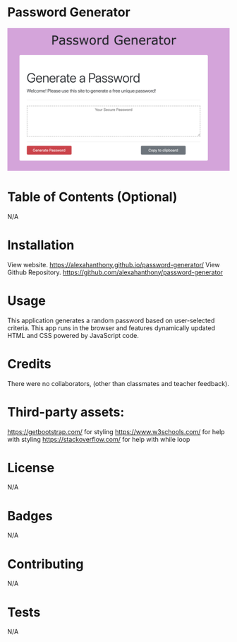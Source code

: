 # Password Generator

![alt text](./assets/screenshot.png)

# Table of Contents (Optional)
N/A

# Installation
View website. https://alexahanthony.github.io/password-generator/
View Github Repository. https://github.com/alexahanthony/password-generator

# Usage
This application generates a random password based on user-selected criteria. This app runs in the browser and features dynamically updated HTML and CSS powered by  JavaScript code.

# Credits
There were no collaborators, (other than classmates and teacher feedback).

# Third-party assets: 
https://getbootstrap.com/ for styling
https://www.w3schools.com/ for help with styling
https://stackoverflow.com/ for help with while loop

# License
N/A

# Badges
N/A

# Contributing
N/A

# Tests
N/A
